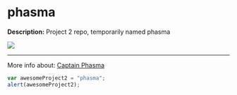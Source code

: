 # phasma
<b>Description:</b> Project 2 repo, temporarily named phasma


<img src="https://starwarsblog.starwars.com/wp-content/uploads/2017/04/captain-phasma-1-tall-1536x864.jpg" />

---
More info about: <a href="https://en.wikipedia.org/wiki/Captain_Phasma">Captain Phasma</a>


```javascript
var awesomeProject2 = "phasma";
alert(awesomeProject2);
```
